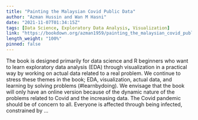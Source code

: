 ```yaml
---
title: "Painting the Malaysian Covid Public Data"
author: "Azman Hussin and Wan M Hasni"
date: "2021-11-07T01:34:15Z"
tags: [Data Science, Exploratory Data Analysis, Visualization]
link: "https://bookdown.org/azman1959/painting_the_malaysian_covid_public_data/"
length_weight: "100%"
pinned: false
---
```


The book is designed primarily for data science and R beginners who want to learn exploratory data analysis (EDA) through visualization in a practical way by working on actual data related to a real problem. We continue to stress these themes in the book; EDA, visualization, actual data, and learning by solving problems (#learnbydoing). We envisage that the book will only have an online version because of the dynamic nature of the problems related to Covid and the increasing data. The Covid pandemic should be of concern to all. Everyone is affected through being infected, constrained by ...
